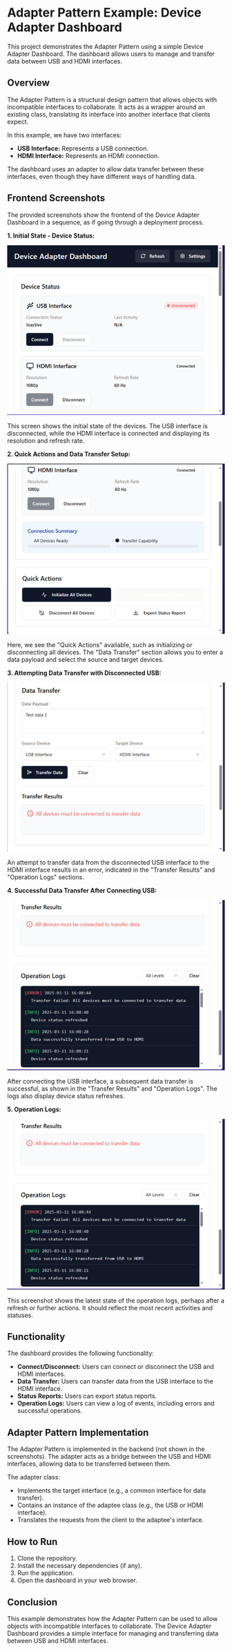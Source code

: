 # Adapter Pattern Example: Device Adapter Dashboard

This project demonstrates the Adapter Pattern using a simple Device Adapter Dashboard. The dashboard allows users to manage and transfer data between USB and HDMI interfaces.

## Overview

The Adapter Pattern is a structural design pattern that allows objects with incompatible interfaces to collaborate. It acts as a wrapper around an existing class, translating its interface into another interface that clients expect.

In this example, we have two interfaces:

* **USB Interface:** Represents a USB connection.
* **HDMI Interface:** Represents an HDMI connection.

The dashboard uses an adapter to allow data transfer between these interfaces, even though they have different ways of handling data.

## Frontend Screenshots

The provided screenshots show the frontend of the Device Adapter Dashboard in a sequence, as if going through a deployment process.

**1. Initial State - Device Status:**

![Initial Device Status](img/AdapterPattern%20to%20git.png)  


This screen shows the initial state of the devices. The USB interface is disconnected, while the HDMI interface is connected and displaying its resolution and refresh rate.

**2. Quick Actions and Data Transfer Setup:**

![Quick Actions and Data Transfer](img/AdapterPattern%202%20to%20git.png)  


Here, we see the "Quick Actions" available, such as initializing or disconnecting all devices. The "Data Transfer" section allows you to enter a data payload and select the source and target devices.

**3. Attempting Data Transfer with Disconnected USB:**

![Transfer Attempt with Disconnected USB](img/AdapterPattern%203%20to%20git.png)  

An attempt to transfer data from the disconnected USB interface to the HDMI interface results in an error, indicated in the "Transfer Results" and "Operation Logs" sections.

**4. Successful Data Transfer After Connecting USB:**

![Successful Data Transfer](img/AdapterPattern%204%20to%20git.png)  

After connecting the USB interface, a subsequent data transfer is successful, as shown in the "Transfer Results" and "Operation Logs". The logs also display device status refreshes.

**5. Operation Logs:**

![Operation Logs](img/AdapterPattern%204%20to%20git.png)  

This screenshot shows the latest state of the operation logs, perhaps after a refresh or further actions. It should reflect the most recent activities and statuses.



## Functionality

The dashboard provides the following functionality:

* **Connect/Disconnect:** Users can connect or disconnect the USB and HDMI interfaces.
* **Data Transfer:** Users can transfer data from the USB interface to the HDMI interface.
* **Status Reports:** Users can export status reports.
* **Operation Logs:** Users can view a log of events, including errors and successful operations.

## Adapter Pattern Implementation

The Adapter Pattern is implemented in the backend (not shown in the screenshots). The adapter acts as a bridge between the USB and HDMI interfaces, allowing data to be transferred between them.

The adapter class:

* Implements the target interface (e.g., a common interface for data transfer).
* Contains an instance of the adaptee class (e.g., the USB or HDMI interface).
* Translates the requests from the client to the adaptee's interface.

## How to Run

1.  Clone the repository.
2.  Install the necessary dependencies (if any).
3.  Run the application.
4.  Open the dashboard in your web browser.

## Conclusion

This example demonstrates how the Adapter Pattern can be used to allow objects with incompatible interfaces to collaborate. The Device Adapter Dashboard provides a simple interface for managing and transferring data between USB and HDMI interfaces.
